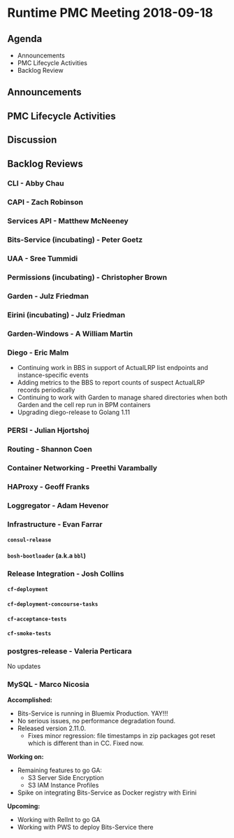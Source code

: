 # Runtime PMC Meeting 2018-09-18

## Agenda

* Announcements
* PMC Lifecycle Activities
* Backlog Review


## Announcements


## PMC Lifecycle Activities


## Discussion


## Backlog Reviews

### CLI - Abby Chau


### CAPI - Zach Robinson


### Services API - Matthew McNeeney


### Bits-Service (incubating) - Peter Goetz


### UAA - Sree Tummidi


### Permissions (incubating) - Christopher Brown


### Garden - Julz Friedman


### Eirini (incubating) - Julz Friedman


### Garden-Windows - A William Martin


### Diego - Eric Malm

- Continuing work in BBS in support of ActualLRP list endpoints and instance-specific events
- Adding metrics to the BBS to report counts of suspect ActualLRP records periodically
- Continuing to work with Garden to manage shared directories when both Garden and the cell rep run in BPM containers
- Upgrading diego-release to Golang 1.11


### PERSI - Julian Hjortshoj


### Routing - Shannon Coen


### Container Networking - Preethi Varambally


### HAProxy - Geoff Franks


### Loggregator - Adam Hevenor


### Infrastructure - Evan Farrar

#### `consul-release`


#### `bosh-bootloader` (a.k.a `bbl`)


### Release Integration - Josh Collins

#### `cf-deployment`


#### `cf-deployment-concourse-tasks`


#### `cf-acceptance-tests`


#### `cf-smoke-tests`


### postgres-release - Valeria Perticara
No updates

### MySQL - Marco Nicosia


**Accomplished:**
- Bits-Service is running in Bluemix Production. YAY!!!
- No serious issues, no performance degradation found.
- Released version 2.11.0.
    - Fixes minor regression: file timestamps in zip packages got reset which is different than in CC. Fixed now.

**Working on:**
- Remaining features to go GA:
    - S3 Server Side Encryption
    - S3 IAM Instance Profiles
- Spike on integrating Bits-Service as Docker registry with Eirini

**Upcoming:**
- Working with RelInt to go GA
- Working with PWS to deploy Bits-Service there

